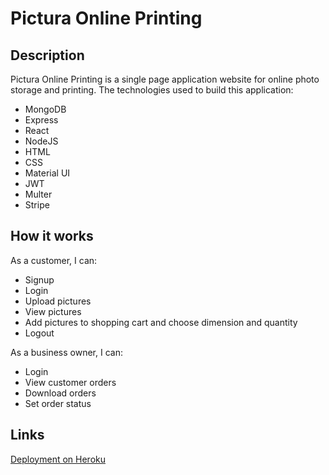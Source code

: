 # Pictura Online Printing

## Description
Pictura Online Printing is a single page application website for online photo storage and printing. The technologies used to build this application: 

- MongoDB
- Express
- React
- NodeJS
- HTML
- CSS
- Material UI
- JWT
- Multer
- Stripe

## How it works
As a customer, I can: 
- Signup 
- Login
- Upload pictures
- View pictures
- Add pictures to shopping cart and choose dimension and quantity
- Logout

As a business owner, I can: 
- Login
- View customer orders
- Download orders
- Set order status

## Links
[Deployment on Heroku](https://mocartapp.herokuapp.com/)



